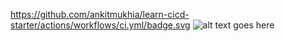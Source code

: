 https://github.com/ankitmukhia/learn-cicd-starter/actions/workflows/ci.yml/badge.svg
![alt text goes here](IMAGE_URL)

